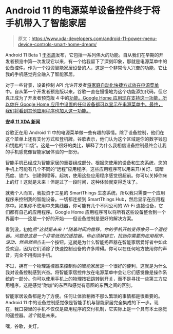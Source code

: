 # Android 11 的电源菜单设备控件终于将手机带入了智能家居

> 原文：<https://www.xda-developers.com/android-11-power-menu-device-controls-smart-home-dream/>

Android 11 Beta 1 [于本周](https://www.xda-developers.com/android-11-beta-1-update-live-google-pixel-2-3-3a-4-xl-device-controls-api-quick-settings-media-controls/)发布，它包括一系列伟大的功能。自从我们在早期的开发者预览中第一次发现它以来，有一个给我留下了深刻印象，那就是电源菜单中的设备控件。作为一个投资智能家居设备的人，这是一个非常令人兴奋的功能，它让我的手机感觉完全融入了智能家居。

对于一些背景，设备控制 API 允许开发者[将家庭自动化快捷方式放在电源菜单](https://www.xda-developers.com/android-11-quick-control-shortcuts-power-menu/)中。自从第一个开发者预览版以来，谷歌一直在慢慢地为这个功能添加代码，但它真正成为了开发者预览版 4 中的[功能。Google Home 应用现在支持这一功能，所以你在 Google Home 应用中设置的任何设备都可以显示在电源菜单中。最终，我们将看到其他应用程序也加入这一功能。](https://www.xda-developers.com/google-home-android-11-device-controls/)

**[安卓 11 XDA 新闻](https://www.xda-developers.com/tag/android-11/)**

谷歌正在用 Android 11 中的电源菜单做一些有趣的事情。除了设备控制，他们在这个菜单上还有支付方式和登机牌。谷歌表示，他们认为这个区域是你的数字钱包和钥匙的“口袋”。这是一个很好的类比，解释了为什么我相信设备控制最终会让我的手机感觉像智能家居体验的一部分。

智能手机已经成为智能家居的重要组成部分。根据您使用的设备和生态系统，您的手机上可能有几个不同的“远程”应用程序。这些应用程序可以用来开/关灯、调暗亮度、锁门、创建例程等。起初，使用这些应用程序感觉很超前。你可以关掉你床上的灯！这就是未来！但是过了一段时间，这种体验就变得乏味了。

就我个人而言，我投资于三星的 SmartThings 生态系统，所以我只需要一个应用程序来控制我的智能设备。一切都连接到 SmartThings Hub，然后显示在应用程序中。如果你不使用中央集线器，你可能有几个不同公司的 Wi-Fi 连接设备，它们都有自己的应用程序。Google Home 应用程序可以将所有这些设备整合到一个界面中——这是一个好的开始——但设备控制是更好的解决方案。

看到没，初始*后“这就是未来！”*随着时间的推移，你的手机开始变得像另一个遥控器。问题是这是一个非常低效的遥控器。你必须解锁它，找到你需要的应用程序，滚动，然后*然后*点击一个按钮。这就是为什么智能扬声器在智能家居爱好者中如此受欢迎，因为它们消除了快速控制设备的许多障碍。你可以在任何地方使用你的声音，完全不用掏出手机。

不过，拥有一个物理遥控器来控制你的智能家居是一个很好的便利，这就是为什么我对设备控制感到兴奋。将智能家居控件放在电源菜单中会让它们感觉像是操作系统的一部分。你可以使用手机上的物理按钮跳转到开关，而不是寻找一些第三方应用程序。这是感觉“附加”的东西和感觉有意图的东西之间的区别。

智能家居设备都是为了方便。任何让体验稍微不那么繁琐的事情都是很重要的。Android 11 中的设备控制感觉像是智能手机与智能家居完全集成的下一步。现在，我口袋里的手机不仅仅是应用程序的交付机制，它实际上是一个具有本土感觉的遥控器。*这个*就是未来。

嘿，谷歌，关灯。